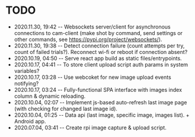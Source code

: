 # TODO

- 2020.11.30, 19:42 -- Websockets server/client for asynchronous connections to cam-client (make shot by command, send settings or other commands, see https://pypi.org/project/websockets/).
- 2020.11.30, 19:38 -- Detect connection failure (count attempts per try, count of failed trials?). Reconnect wi-fi or reboot if connection absent?
- 2020.10.19, 04:50 -- Serve react app build as static files/entrypoints.
- 2020.10.17, 04:41 -- To store client upload script auth params in system variables?
- 2020.10.17, 03:28 -- Use webcoket for new image upload events notifying?
- 2020.10.17, 03:24 -- Fully-functional SPA interface with images index column & dynamic reloading.
- 2020.10.04, 02:07 -- Implement js-based auto-refresh last image page (with checking for changed last image id).
- 2020.10.04, 01:25 -- Data api (last image, specific image, images list). + Android app.
- 2020.07.04, 03:41 -- Create rpi image capture & upload script.

<!--
 @changed 2020.11.30, 19:44
-->
